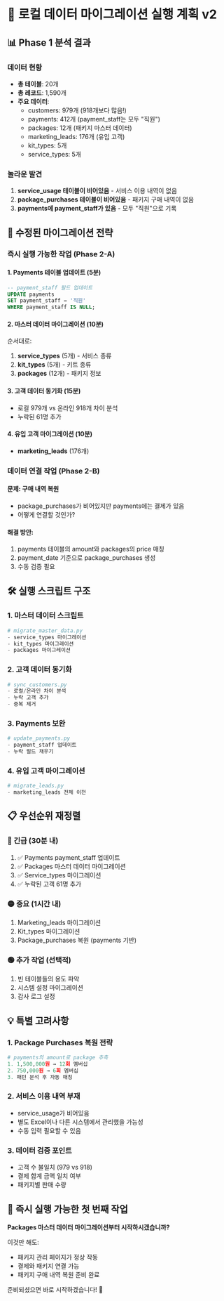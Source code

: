 # 🚀 로컬 데이터 마이그레이션 실행 계획 v2

## 📊 Phase 1 분석 결과

### 데이터 현황
- **총 테이블**: 20개
- **총 레코드**: 1,590개
- **주요 데이터**:
  - customers: 979개 (918개보다 많음!)
  - payments: 412개 (payment_staff는 모두 "직원")
  - packages: 12개 (패키지 마스터 데이터)
  - marketing_leads: 176개 (유입 고객)
  - kit_types: 5개
  - service_types: 5개

### 놀라운 발견
1. **service_usage 테이블이 비어있음** - 서비스 이용 내역이 없음
2. **package_purchases 테이블이 비어있음** - 패키지 구매 내역이 없음
3. **payments에 payment_staff가 있음** - 모두 "직원"으로 기록

## 🎯 수정된 마이그레이션 전략

### 즉시 실행 가능한 작업 (Phase 2-A)

#### 1. Payments 테이블 업데이트 (5분)
```sql
-- payment_staff 필드 업데이트
UPDATE payments 
SET payment_staff = '직원'
WHERE payment_staff IS NULL;
```

#### 2. 마스터 데이터 마이그레이션 (10분)
순서대로:
1. **service_types** (5개) - 서비스 종류
2. **kit_types** (5개) - 키트 종류  
3. **packages** (12개) - 패키지 정보

#### 3. 고객 데이터 동기화 (15분)
- 로컬 979개 vs 온라인 918개 차이 분석
- 누락된 61명 추가

#### 4. 유입 고객 마이그레이션 (10분)
- **marketing_leads** (176개)

### 데이터 연결 작업 (Phase 2-B)

#### 문제: 구매 내역 복원
- package_purchases가 비어있지만 payments에는 결제가 있음
- 어떻게 연결할 것인가?

#### 해결 방안:
1. payments 테이블의 amount와 packages의 price 매칭
2. payment_date 기준으로 package_purchases 생성
3. 수동 검증 필요

## 🛠️ 실행 스크립트 구조

### 1. 마스터 데이터 스크립트
```python
# migrate_master_data.py
- service_types 마이그레이션
- kit_types 마이그레이션  
- packages 마이그레이션
```

### 2. 고객 데이터 동기화
```python
# sync_customers.py
- 로컬/온라인 차이 분석
- 누락 고객 추가
- 중복 제거
```

### 3. Payments 보완
```python
# update_payments.py
- payment_staff 업데이트
- 누락 필드 채우기
```

### 4. 유입 고객 마이그레이션
```python
# migrate_leads.py
- marketing_leads 전체 이전
```

## 📋 우선순위 재정렬

### 🔴 긴급 (30분 내)
1. ✅ Payments payment_staff 업데이트
2. ✅ Packages 마스터 데이터 마이그레이션
3. ✅ Service_types 마이그레이션
4. ✅ 누락된 고객 61명 추가

### 🟡 중요 (1시간 내)
1. Marketing_leads 마이그레이션
2. Kit_types 마이그레이션
3. Package_purchases 복원 (payments 기반)

### 🟢 추가 작업 (선택적)
1. 빈 테이블들의 용도 파악
2. 시스템 설정 마이그레이션
3. 감사 로그 설정

## 💡 특별 고려사항

### 1. Package Purchases 복원 전략
```python
# payments의 amount로 package 추측
1. 1,500,000원 → 12회 멤버십
2. 750,000원 → 6회 멤버십
3. 패턴 분석 후 자동 매칭
```

### 2. 서비스 이용 내역 부재
- service_usage가 비어있음
- 별도 Excel이나 다른 시스템에서 관리했을 가능성
- 수동 입력 필요할 수 있음

### 3. 데이터 검증 포인트
- 고객 수 불일치 (979 vs 918)
- 결제 합계 금액 일치 여부
- 패키지별 판매 수량

## 🚀 즉시 실행 가능한 첫 번째 작업

**Packages 마스터 데이터 마이그레이션부터 시작하시겠습니까?**

이것만 해도:
- 패키지 관리 페이지가 정상 작동
- 결제와 패키지 연결 가능
- 패키지 구매 내역 복원 준비 완료

준비되셨으면 바로 시작하겠습니다! 🎯